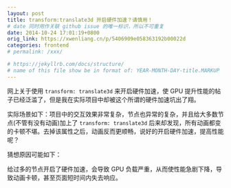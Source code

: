 ```yaml
---
layout: post
title: transform:translate3d 开启硬件加速？请慎用！
# date 同时用作关联 github issue 的唯一标识，所以不可重复
date: 2014-10-24 17:01:19+0800
orig_link: https://xwenliang.cn/p/5406909e058363192b00022d
categories: frontend
# permalink: /xxx/

# https://jekyllrb.com/docs/structure/
# name of this file show be in format of: YEAR-MONTH-DAY-title.MARKUP
---
```



网上关于使用 `transform: translate3d` 来开启硬件加速，使 GPU 提升性能的帖子已经泛滥了，但是我在实际项目中却被这个所谓的硬件加速坑出了翔。  

实际场景如下：项目中的交互效果非常复杂，节点也异常的复杂，并且给大多数节点(不管有没有动画)加上了 `transform: translate3d` 后来却发现，所有动画都变的卡顿不堪。去掉该属性之后，动画反而更顺畅，说好的开启硬件加速，提高性能呢？  

猜想原因可能如下：  

给过多的节点开启了硬件加速，会导致 GPU 负载严重，从而使性能急剧下降，导致动画卡顿，甚至页面短时间内失去响应。  

